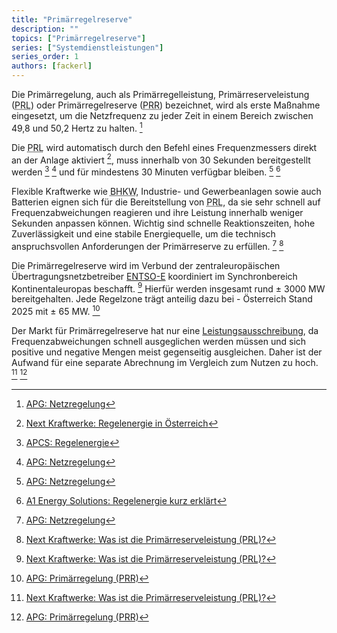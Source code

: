```yaml
---
title: "Primärregelreserve"
description: ""
topics: ["Primärregelreserve"]
series: ["Systemdienstleistungen"]
series_order: 1
authors: [fackerl]
---
```


Die Primärregelung, auch als Primärregelleistung, Primärreserveleistung (<abbr title="Primärreserveleistung">PRL</abbr>) oder Primärregelreserve (<abbr title="Primärregelreserve">PRR</abbr>) bezeichnet, wird als erste Maßnahme eingesetzt, um die Netzfrequenz zu jeder Zeit in einem Bereich zwischen 49,8 und 50,2 Hertz zu halten. [^APG]

Die <abbr title="Primärreserveleistung">PRL</abbr> wird automatisch durch den Befehl eines Frequenzmessers direkt an der Anlage aktiviert [^kraftwerke.at], muss innerhalb von 30 Sekunden bereitgestellt werden [^APCS] [^APG]  und für mindestens 30 Minuten verfügbar bleiben. [^APG] [^A1]
<!-- next-kraftwerke sagt 15 Minuten -->

Flexible Kraftwerke wie <abbr title="Blockheizkraftwerke">BHKW</abbr>, Industrie- und Gewerbeanlagen sowie auch Batterien eignen sich für die Bereitstellung von <abbr title="Primärreserveleistung">PRL</abbr>, da sie sehr schnell auf Frequenzabweichungen reagieren und ihre Leistung innerhalb weniger Sekunden anpassen können. Wichtig sind schnelle Reaktionszeiten, hohe Zuverlässigkeit und eine stabile Energiequelle, um die technisch anspruchsvollen Anforderungen der Primärreserve zu erfüllen. [^APG] [^kraftwerke_primär]

Die Primärregelreserve wird im Verbund der zentraleuropäischen Übertragungsnetzbetreiber [ENTSO-E](./wissen/akteure/index.md) koordiniert im Synchronbereich Kontinentaleuropas beschafft. [^kraftwerke_primär] Hierfür werden insgesamt rund ± 3000 MW bereitgehalten. Jede Regelzone trägt anteilig dazu bei - Österreich Stand 2025 mit ± 65 MW. [^APG_primär]

Der Markt für Primärregelreserve hat nur eine [Leistungsausschreibung](/wissen/regelreserve/), da Frequenzabweichungen schnell ausgeglichen werden müssen und sich positive und negative Mengen meist gegenseitig ausgleichen. Daher ist der Aufwand für eine separate Abrechnung im Vergleich zum Nutzen zu hoch. [^kraftwerke_primär] [^APG_primär]

[^kraftwerke.at]: [Next Kraftwerke: Regelenergie in Österreich](https://www.next-kraftwerke.at/wissen/regelenergie)
[^kraftwerke_primär]: [Next Kraftwerke: Was ist die Primärreserveleistung (PRL)?](https://www.next-kraftwerke.at/wissen/primaerregelung-prl#vergtung-in-der-primrreserve)
[^A1]: [A1 Energy Solutions: Regelenergie kurz erklärt](https://www.a1energysolutions.at/regelenergie-pool/)
[^econtrol]: [E-Control: Marktbasierte Beschaffung Regelreserve](https://www.e-control.at/industrie/strom/strommarkt/marktbasierte-beschaffung-regelreserve#:~:text=In%20%C3%96sterreich%20erfolgt%20die%20vollst%C3%A4ndig,werden%20Erzeugern%20und%20Bilanzgruppen%20verrechnet)
[^APG]: [APG: Netzregelung](https://markt.apg.at/netz/netzregelung/)
[^APG_primär]: [APG: Primärregelung (PRR)](https://markt.apg.at/netz/netzregelung/primaerregelung/)
[^APCS]: [APCS: Regelenergie](https://www.apcs.at/de/regelenergie)
